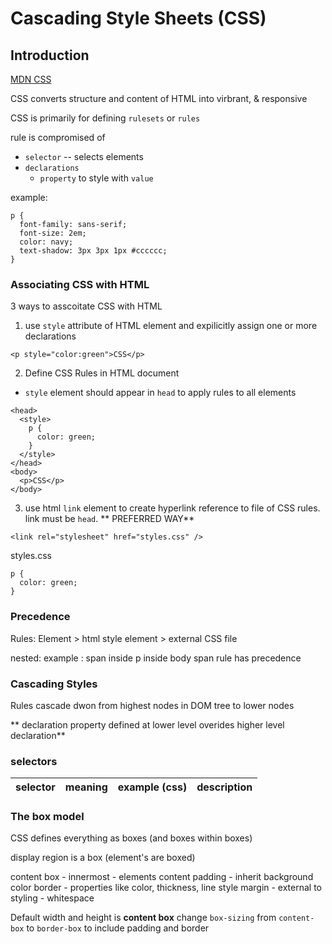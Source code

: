 # Cascading Style Sheets (CSS)

## Introduction
[MDN CSS](https://developer.mozilla.org/en-US/docs/Web/CSS)

CSS converts structure and content of HTML into virbrant, & responsive


CSS is primarily for defining `rulesets` or `rules`

rule is compromised of
 - `selector` -- selects elements
 - `declarations` 
    - `property` to style with `value`

example: 
```
p {
  font-family: sans-serif;
  font-size: 2em;
  color: navy;
  text-shadow: 3px 3px 1px #cccccc;
}
```

### Associating CSS with HTML

3 ways to asscoitate CSS with HTML

1. use `style` attribute of HTML element and expilicitly assign one or more declarations

```
<p style="color:green">CSS</p>
```

2. Define CSS Rules in HTML document
- `style` element should appear in `head` to apply rules to all elements 

```
<head>
  <style>
    p {
      color: green;
    }
  </style>
</head>
<body>
  <p>CSS</p>
</body>
```

3. use html `link` element to create hyperlink reference to file of CSS rules. link must be `head`. ** PREFERRED WAY**

```
<link rel="stylesheet" href="styles.css" />
```

styles.css
```
p {
  color: green;
}
```

### Precedence
Rules:
Element > html style element > external CSS file

nested: 
example : span inside p inside body
span rule has precedence



### Cascading Styles

Rules cascade dwon from highest nodes in DOM tree to lower nodes

** declaration property defined at lower level overides higher level declaration**

### selectors
| selector | meaning | example (css) | description|
|----------| --------|---------------|------------|

### The box model

CSS defines everything as boxes (and boxes within boxes)

display region is a box (element's are boxed)

content box
    - innermost - elements content
padding
    - inherit background color
border
    - properties like color, thickness, line style
margin 
    - external to styling
    - whitespace

Default width and height is **content box**
change `box-sizing` from `content-box` to `border-box` to include padding and border
